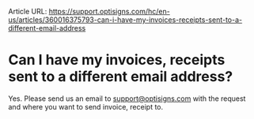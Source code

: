 Article URL: https://support.optisigns.com/hc/en-us/articles/360016375793-can-i-have-my-invoices-receipts-sent-to-a-different-email-address

# Can I have my invoices, receipts sent to a different email address?

Yes. Please send us an email to
[support@optisigns.com](mailto:support@optisigns.com) with the request and
where you want to send invoice, receipt to.


